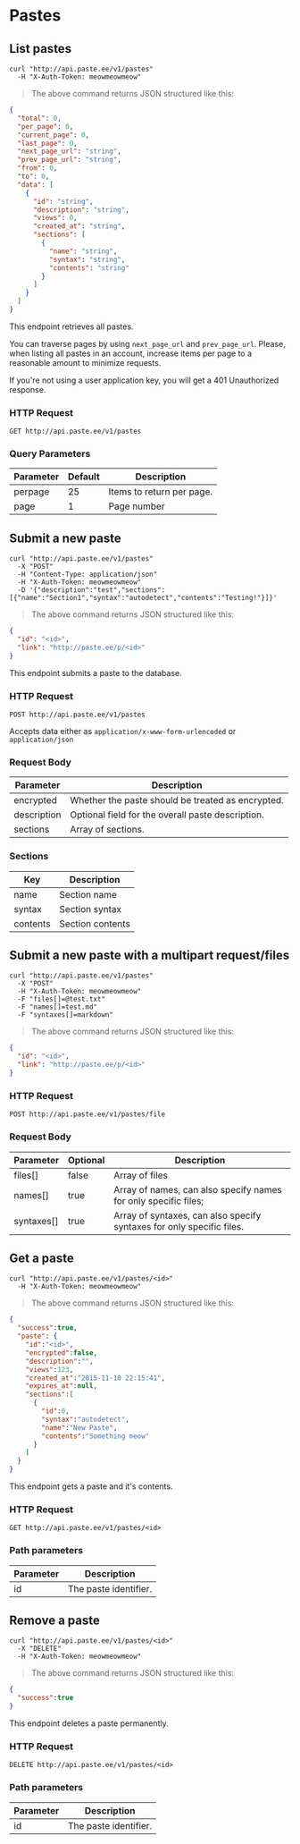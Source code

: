 # Pastes

## List pastes

```shell
curl "http://api.paste.ee/v1/pastes"
  -H "X-Auth-Token: meowmeowmeow"
```

> The above command returns JSON structured like this:

```json
{
  "total": 0,
  "per_page": 0,
  "current_page": 0,
  "last_page": 0,
  "next_page_url": "string",
  "prev_page_url": "string",
  "from": 0,
  "to": 0,
  "data": [
    {
      "id": "string",
      "description": "string",
      "views": 0,
      "created_at": "string",
      "sections": [
        {
          "name": "string",
          "syntax": "string",
          "contents": "string"
        }
      ]
    }
  ]
}
```

This endpoint retrieves all pastes.

You can traverse pages by using `next_page_url` and `prev_page_url`. Please, when listing all pastes in an account, increase items per page to a reasonable amount to minimize requests.

<aside class="warning">If you're not using a user application key, you will get a 401 Unauthorized response.</aside>

### HTTP Request

`GET http://api.paste.ee/v1/pastes`

### Query Parameters

Parameter | Default | Description
--------- | ------- | -----------
perpage | 25 | Items to return per page.
page | 1 | Page number

## Submit a new paste

```shell
curl "http://api.paste.ee/v1/pastes"
  -X "POST"
  -H "Content-Type: application/json"
  -H "X-Auth-Token: meowmeowmeow"
  -D '{"description":"test","sections":[{"name":"Section1","syntax":"autodetect","contents":"Testing!"}]}'
```

> The above command returns JSON structured like this:

```json
{
  "id": "<id>",
  "link": "http://paste.ee/p/<id>"
}
```

This endpoint submits a paste to the database.

### HTTP Request

`POST http://api.paste.ee/v1/pastes`

Accepts data either as `application/x-www-form-urlencoded` or `application/json`

### Request Body

Parameter | Description
--------- | -----------
encrypted | Whether the paste should be treated as encrypted.
description | Optional field for the overall paste description.
sections  | Array of sections.

### Sections

Key | Description
--- | -----------
name | Section name
syntax | Section syntax
contents | Section contents

## Submit a new paste with a multipart request/files

```shell
curl "http://api.paste.ee/v1/pastes"
  -X "POST"
  -H "X-Auth-Token: meowmeowmeow"
  -F "files[]=@test.txt"
  -F "names[]=test.md"
  -F "syntaxes[]=markdown"
  ```

> The above command returns JSON structured like this:

```json
{
  "id": "<id>",
  "link": "http://paste.ee/p/<id>"
}
```

### HTTP Request

`POST http://api.paste.ee/v1/pastes/file`

### Request Body

Parameter | Optional | Description
--------- | -------- | -----------
files[] | false | Array of files
names[] | true | Array of names, can also specify names for only specific files;
syntaxes[] | true | Array of syntaxes, can also specify syntaxes for only specific files.

## Get a paste

```shell
curl "http://api.paste.ee/v1/pastes/<id>"
  -H "X-Auth-Token: meowmeowmeow"
```

> The above command returns JSON structured like this:

```json
{
  "success":true,
  "paste": {
    "id":"<id>",
    "encrypted":false,
    "description":"",
    "views":123,
    "created_at":"2015-11-10 22:15:41",
    "expires_at":null,
    "sections":[
      {
        "id":0,
        "syntax":"autodetect",
        "name":"New Paste",
        "contents":"Something meow"
      }
    ]
  }
}
```

This endpoint gets a paste and it's contents.

### HTTP Request

`GET http://api.paste.ee/v1/pastes/<id>`

### Path parameters

Parameter | Description
--------- | -----------
id | The paste identifier.

## Remove a paste

```shell
curl "http://api.paste.ee/v1/pastes/<id>"
  -X "DELETE"
  -H "X-Auth-Token: meowmeowmeow"
```

> The above command returns JSON structured like this:

```json
{
  "success":true
}
```

This endpoint deletes a paste permanently.

### HTTP Request

`DELETE http://api.paste.ee/v1/pastes/<id>`

### Path parameters

Parameter | Description
--------- | -----------
id | The paste identifier.
